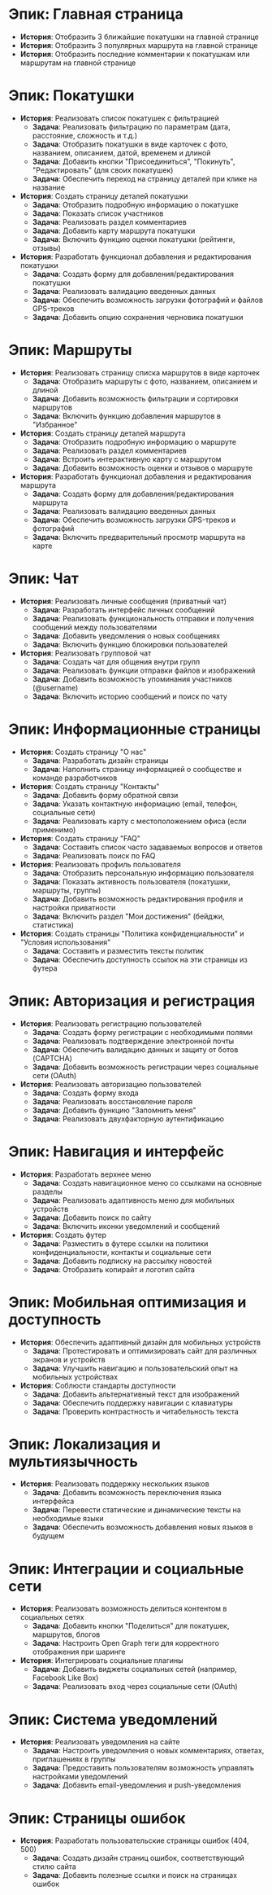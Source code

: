 # Эпик: Главная страница
- **История**: Отобразить 3 ближайшие покатушки на главной странице
- **История**: Отобразить 3 популярных маршрута на главной странице
- **История**: Отобразить последние комментарии к покатушкам или маршрутам на главной странице

# Эпик: Покатушки
- **История**: Реализовать список покатушек с фильтрацией
    - **Задача**: Реализовать фильтрацию по параметрам (дата, расстояние, сложность и т.д.)
    - **Задача**: Отобразить покатушки в виде карточек с фото, названием, описанием, датой, временем и длиной
    - **Задача**: Добавить кнопки "Присоединиться", "Покинуть", "Редактировать" (для своих покатушек)
    - **Задача**: Обеспечить переход на страницу деталей при клике на название
- **История**: Создать страницу деталей покатушки
    - **Задача**: Отобразить подробную информацию о покатушке
    - **Задача**: Показать список участников
    - **Задача**: Реализовать раздел комментариев
    - **Задача**: Добавить карту маршрута покатушки
    - **Задача**: Включить функцию оценки покатушки (рейтинги, отзывы)
- **История**: Разработать функционал добавления и редактирования покатушки
    - **Задача**: Создать форму для добавления/редактирования покатушки
    - **Задача**: Реализовать валидацию введенных данных
    - **Задача**: Обеспечить возможность загрузки фотографий и файлов GPS-треков
    - **Задача**: Добавить опцию сохранения черновика покатушки

# Эпик: Маршруты
- **История**: Реализовать страницу списка маршрутов в виде карточек
    - **Задача**: Отобразить маршруты с фото, названием, описанием и длиной
    - **Задача**: Добавить возможность фильтрации и сортировки маршрутов
    - **Задача**: Включить функцию добавления маршрутов в "Избранное"
- **История**: Создать страницу деталей маршрута
    - **Задача**: Отобразить подробную информацию о маршруте
    - **Задача**: Реализовать раздел комментариев
    - **Задача**: Встроить интерактивную карту с маршрутом
    - **Задача**: Добавить возможность оценки и отзывов о маршруте
- **История**: Разработать функционал добавления и редактирования маршрута
    - **Задача**: Создать форму для добавления/редактирования маршрута
    - **Задача**: Реализовать валидацию введенных данных
    - **Задача**: Обеспечить возможность загрузки GPS-треков и фотографий
    - **Задача**: Включить предварительный просмотр маршрута на карте

# Эпик: Чат
- **История**: Реализовать личные сообщения (приватный чат)
    - **Задача**: Разработать интерфейс личных сообщений
    - **Задача**: Реализовать функциональность отправки и получения сообщений между пользователями
    - **Задача**: Добавить уведомления о новых сообщениях
    - **Задача**: Включить функцию блокировки пользователей
- **История**: Реализовать групповой чат
    - **Задача**: Создать чат для общения внутри групп
    - **Задача**: Реализовать функции отправки файлов и изображений
    - **Задача**: Добавить возможность упоминания участников (@username)
    - **Задача**: Включить историю сообщений и поиск по чату

# Эпик: Информационные страницы
- **История**: Создать страницу "О нас"
    - **Задача**: Разработать дизайн страницы
    - **Задача**: Наполнить страницу информацией о сообществе и команде разработчиков
- **История**: Создать страницу "Контакты"
    - **Задача**: Добавить форму обратной связи
    - **Задача**: Указать контактную информацию (email, телефон, социальные сети)
    - **Задача**: Реализовать карту с местоположением офиса (если применимо)
- **История**: Создать страницу "FAQ"
    - **Задача**: Составить список часто задаваемых вопросов и ответов
    - **Задача**: Реализовать поиск по FAQ
- **История**: Реализовать профиль пользователя
    - **Задача**: Отобразить персональную информацию пользователя
    - **Задача**: Показать активность пользователя (покатушки, маршруты, группы)
    - **Задача**: Добавить возможность редактирования профиля и настройки приватности
    - **Задача**: Включить раздел "Мои достижения" (бейджи, статистика)
- **История**: Создать страницы "Политика конфиденциальности" и "Условия использования"
    - **Задача**: Составить и разместить тексты политик
    - **Задача**: Обеспечить доступность ссылок на эти страницы из футера

# Эпик: Авторизация и регистрация
- **История**: Реализовать регистрацию пользователей
    - **Задача**: Создать форму регистрации с необходимыми полями
    - **Задача**: Реализовать подтверждение электронной почты
    - **Задача**: Обеспечить валидацию данных и защиту от ботов (CAPTCHA)
    - **Задача**: Добавить возможность регистрации через социальные сети (OAuth)
- **История**: Реализовать авторизацию пользователей
    - **Задача**: Создать форму входа
    - **Задача**: Реализовать восстановление пароля
    - **Задача**: Добавить функцию "Запомнить меня"
    - **Задача**: Реализовать двухфакторную аутентификацию

# Эпик: Навигация и интерфейс
- **История**: Разработать верхнее меню
    - **Задача**: Создать навигационное меню со ссылками на основные разделы
    - **Задача**: Реализовать адаптивность меню для мобильных устройств
    - **Задача**: Добавить поиск по сайту
    - **Задача**: Включить иконки уведомлений и сообщений
- **История**: Создать футер
    - **Задача**: Разместить в футере ссылки на политики конфиденциальности, контакты и социальные сети
    - **Задача**: Добавить подписку на рассылку новостей
    - **Задача**: Отобразить копирайт и логотип сайта

# Эпик: Мобильная оптимизация и доступность
- **История**: Обеспечить адаптивный дизайн для мобильных устройств
    - **Задача**: Протестировать и оптимизировать сайт для различных экранов и устройств
    - **Задача**: Улучшить навигацию и пользовательский опыт на мобильных устройствах
- **История**: Соблюсти стандарты доступности
    - **Задача**: Добавить альтернативный текст для изображений
    - **Задача**: Обеспечить поддержку навигации с клавиатуры
    - **Задача**: Проверить контрастность и читабельность текста

# Эпик: Локализация и мультиязычность
- **История**: Реализовать поддержку нескольких языков
    - **Задача**: Добавить возможность переключения языка интерфейса
    - **Задача**: Перевести статические и динамические тексты на необходимые языки
    - **Задача**: Обеспечить возможность добавления новых языков в будущем

# Эпик: Интеграции и социальные сети
- **История**: Реализовать возможность делиться контентом в социальных сетях
    - **Задача**: Добавить кнопки "Поделиться" для покатушек, маршрутов, блогов
    - **Задача**: Настроить Open Graph теги для корректного отображения при шаринге
- **История**: Интегрировать социальные плагины
    - **Задача**: Добавить виджеты социальных сетей (например, Facebook Like Box)
    - **Задача**: Реализовать вход через социальные сети (OAuth)

# Эпик: Система уведомлений
- **История**: Реализовать уведомления на сайте
    - **Задача**: Настроить уведомления о новых комментариях, ответах, приглашениях в группы
    - **Задача**: Предоставить пользователям возможность управлять настройками уведомлений
    - **Задача**: Добавить email-уведомления и push-уведомления


# Эпик: Страницы ошибок
- **История**: Разработать пользовательские страницы ошибок (404, 500)
    - **Задача**: Создать дизайн страниц ошибок, соответствующий стилю сайта
    - **Задача**: Добавить полезные ссылки и поиск на страницах ошибок